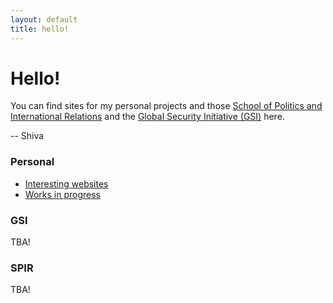 ```yaml
---
layout: default
title: hello! 
---
```

# Hello!

You can find sites for my personal projects and those [School of Politics and International Relations](https://politicsir.cass.anu.edu.au/) and the [Global Security Initiative (GSI)](https://www.globsecint.org/) here. 

-- Shiva 

### Personal 
- [Interesting websites](fun_websites.md)
- [Works in progress](https://gl0bsec.github.io/Documents/pages/)

### GSI 
TBA!

### SPIR
TBA!
